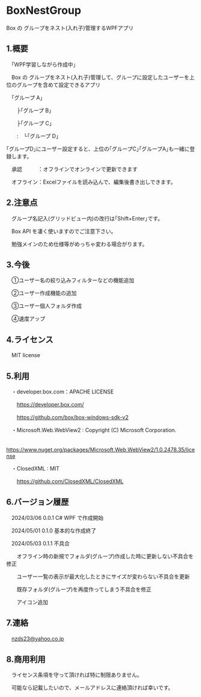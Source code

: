 # BoxNestGroup

Box の グループをネスト(入れ子)管理するWPFアプリ

## 1.概要

　｢WPF学習しながら作成中｣

　Box の グループをネスト(入れ子)管理して、グループに設定したユーザーを上位のグループを含めて設定できるアプリ

　｢グループ A｣
 
　　├｢グループ B｣
  
　　├｢グループ C｣
  
　　:　└｢グループ D｣

｢グループD｣にユーザー設定すると、上位の｢グループC｣｢グループA｣も一緒に登録します。

　承認　　　：オフラインでオンラインで更新できます

　オフライン：Excelファイルを読み込んで、編集後書き出しできます。


## 2.注意点

　グループ名記入(グリッドビュー内)の改行は｢Shift+Enter｣です。

　Box API を凄く使いますのでご注意下さい。

　勉強メインのため仕様等がめっちゃ変わる場合がります。

## 3.今後

　①ユーザー名の絞り込みフィルターなどの機能追加

　②ユーザー作成機能の追加

　③ユーザー個人フォルダ作成

　④速度アップ

## 4.ライセンス

　MIT license

## 5.利用

　・developer.box.com：APACHE LICENSE

　　https://developer.box.com/

　　https://github.com/box/box-windows-sdk-v2


　・Microsoft.Web.WebView2 : Copyright (C) Microsoft Corporation. 
  
　　https://www.nuget.org/packages/Microsoft.Web.WebView2/1.0.2478.35/license

　・ClosedXML : MIT

　　https://github.com/ClosedXML/ClosedXML


## 6.バージョン履歴

 　2024/03/06 0.0.1 C# WPF で作成開始

 　2024/05/01 0.1.0 基本的な作成終了
 
 　2024/05/03 0.1.1 不具合

　　オフライン時の新規でフォルダ(グループ)作成した時に更新しない不具合を修正

　　ユーザー一覧の表示が最大化したときにサイズが変わらない不具合を更新

　　既存フォルダ(グループ)を再度作ってしまう不具合を修正

　　アイコン追加

## 7.連絡

　nzds23@yahoo.co.jp

## 8.商用利用

　ライセンス条項を守って頂ければ特に制限ありません。

　可能なら記載したいので、メールアドレスに連絡頂ければ幸いです。

